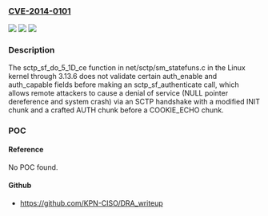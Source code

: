 ### [CVE-2014-0101](https://cve.mitre.org/cgi-bin/cvename.cgi?name=CVE-2014-0101)
![](https://img.shields.io/static/v1?label=Product&message=n%2Fa&color=blue)
![](https://img.shields.io/static/v1?label=Version&message=n%2Fa&color=blue)
![](https://img.shields.io/static/v1?label=Vulnerability&message=n%2Fa&color=brighgreen)

### Description

The sctp_sf_do_5_1D_ce function in net/sctp/sm_statefuns.c in the Linux kernel through 3.13.6 does not validate certain auth_enable and auth_capable fields before making an sctp_sf_authenticate call, which allows remote attackers to cause a denial of service (NULL pointer dereference and system crash) via an SCTP handshake with a modified INIT chunk and a crafted AUTH chunk before a COOKIE_ECHO chunk.

### POC

#### Reference
No POC found.

#### Github
- https://github.com/KPN-CISO/DRA_writeup

